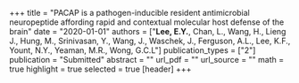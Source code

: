 +++
title = "PACAP is a pathogen-inducible resident antimicrobial neuropeptide affording rapid and contextual molecular host defense of the brain"
date = "2020-01-01"
authors = ["**Lee, E.Y.**, Chan, L., Wang, H., Lieng J., Hung, M., Srinivasan, Y., Wang, J., Waschek, J., Ferguson, A.L., Lee, K.F., Yount, N.Y., Yeaman, M.R., Wong, G.C.L"]
publication_types = ["2"]
publication = "Submitted"
abstract = ""
url_pdf = ""
url_source = ""
math = true
highlight = true
selected = true
[header]
+++
